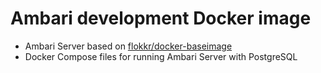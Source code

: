 # Ambari development Docker image

 * Ambari Server based on [flokkr/docker-baseimage](https://github.com/flokkr/docker-baseimage)
 * Docker Compose files for running Ambari Server with PostgreSQL
